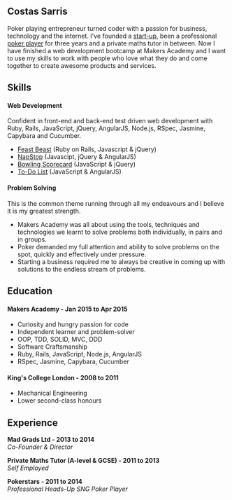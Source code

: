 ## Costas Sarris

Poker playing entrepreneur turned coder with a passion for business, technology and the internet. I've founded a [start-up](http://info4837.wix.com/mad-grads), been a professional [poker player](http://s24.postimg.org/oes0wedmd/Screen_Shot_2015_04_20_at_17_09_45.png) for three years and a private maths tutor in between. Now I have finished a web development bootcamp at Makers Academy and I want to use my skills to work with people who love what they do and come together to create awesome products and services.

## Skills

#### Web Development

Confident in front-end and back-end test driven web development with Ruby, Rails, JavaScript, jQuery, AngularJS, Node.js, RSpec, Jasmine, Capybara and Cucumber.

- [Feast Beast](https://github.com/StreetFeast/street-feast) (Ruby on Rails, Javascript & jQuery)
- [NapStop](https://github.com/NapStop/NapStop) (Javascipt, jQuery & AngularJS)
- [Bowling Scorecard](https://github.com/costassarris/bowling-challenge) (JavaScript & jQuery)
- [To-Do List](https://github.com/costassarris/todo_challenge) (JavaScript & AngularJS)

#### Problem Solving

This is the common theme running through all my endeavours and I believe it is my greatest strength.

- Makers Academy was all about using the tools, techniques and technologies we learnt to solve problems both individually, in pairs and in groups.
- Poker demanded my full attention and ability to solve problems on the spot, quickly and effectively under pressure.
- Starting a business required me to always be creative in coming up with solutions to the endless stream of problems.

## Education

#### Makers Academy - Jan 2015 to Apr 2015

- Curiosity and hungry passion for code
- Independent learner and problem-solver
- OOP, TDD, SOLID, MVC, DDD
- Software Craftsmanship
- Ruby, Rails, JavaScript, Node.js, AngularJS
- RSpec, Jasmine, Capybara, Cucumber

#### King's College London - 2008 to 2011

- Mechanical Engineering
- Lower second-class honours

## Experience

**Mad Grads Ltd - 2013 to 2014**  
*Co-Founder & Director*

**Private Maths Tutor (A-level & GCSE) - 2011 to 2013**  
*Self Employed*

**Pokerstars - 2011 to 2014**  
*Professional Heads-Up SNG Poker Player*
